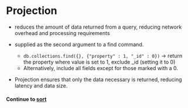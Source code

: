 # Projection
* reduces the amount of data returned from a query, reducing network overhead and processing requirements
* supplied as the second argument to a find command.
  * `db.collections.find({}, {"property" : 1, "_id" : 0})` -> return the property where value is set to 1, exclude _id (setting it to 0)
  * Alternatively, include all fields except for those marked with a 0.
  
* Projection ensures that only the data necessary is returned, reducing latency and data size.
  
#### Continue to [sort](_12_sort.md)